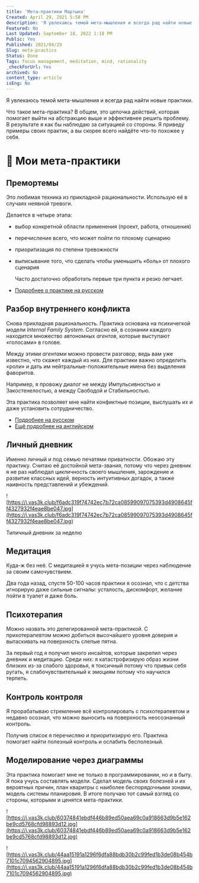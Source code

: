 ```yaml
---
title: 'Мета-практики Мартына'
Created: April 29, 2021 5:58 PM
description: 'Я увлекаюсь темой мета-мышления и всегда рад найти новые практики.'
Featured: No
Last Updated: September 18, 2022 1:18 PM
Public: Yes
Published: 2021/04/29
Slug: meta-practics
Status: Done
Tags: focus management, meditation, mind, rationality
_checkForUrl: Yes
archived: No
content_type: article
isEng: No
---
```


Я увлекаюсь темой мета-мышления и всегда рад найти новые практики.

Что такое мета-практика? В общем, это цепочка действий, которая помогает выйти на абстракцию выше и эффективнее решить проблему. В результате я как бы наблюдаю за ситуацией со стороны. Я приведу примеры своих практик, а вы скорее всего найдёте что-то похожее у себя.

# 🧿 Мои мета-практики

## Премортемы

Это любимая техника из прикладной рациональности. Использую её в случаях неявной тревоги.

Делается в четыре этапа:

- выбор конкретной области применения (проект, работа, отношения)
- перечисление всего, что может пойти по плохому сценарию
- приоритизация по степени тревожности
- выписывание того, что сделать чтобы уменьшить «боль» от плохого сценария
    
    Часто достаточно обработать первые три пункта и резко легчает.
    
- [Подробнее о практике на русском](https://lesswrong.ru/w/%D0%92%D1%80%D0%B5%D0%BC%D1%8F_%D0%BC%D0%BE%D0%BB%D0%BE%D1%82%D0%BA%D0%BE%D0%B2_%D0%B4%D0%B5%D0%BD%D1%8C_10_%D0%9C%D1%91%D1%80%D1%84%D0%B8%D0%B4%D0%B6%D0%B8%D1%82%D1%81%D1%83)

## Разбор внутреннего конфликта

Снова прикладная рациональность. Практика основана на психичегкой модели *Internal Family System*. Согласно ей, в сознании каждого находится множество автономных *агентов*, которые выступают «голосами» в голове.

Между этими *агентами* можно провести разговор, ведь вам уже известно, что скажет каждый из них. Для практики важно определить «роли» и дать им нейтральные-положительные имена без выделения фаворитов.

Например, я провожу диалог не между Импульсивностью и Закостенелостью, а между Свободой и Стабильностью.

Эта практика позволяет мне найти конфиктные позиции, выслушать их и даже установить сотрудничество.

- [Подробнее на русском](https://lesswrong.ru/w/%D0%92%D1%80%D0%B5%D0%BC%D1%8F_%D0%BC%D0%BE%D0%BB%D0%BE%D1%82%D0%BA%D0%BE%D0%B2_%D0%B4%D0%B5%D0%BD%D1%8C_27_%D0%92%D0%BD%D1%83%D1%82%D1%80%D0%B5%D0%BD%D0%BD%D0%B8%D0%B9_%D0%BA%D0%BE%D1%80%D0%B5%D0%BD%D1%8C_%D1%80%D0%B0%D0%B7%D0%BD%D0%BE%D0%B3%D0%BB%D0%B0%D1%81%D0%B8%D1%8F)
- [Ещё подробнее на английском](https://www.rationality.org/resources/updates/2016/double-crux)

## Личный дневник

Именно личный и под семью печатями приватности. Обожаю эту практику. Считаю её достойной мета-звания, потому что через дневник я не раз наблюдал цикличность своего мышления, зарождение и развитие классных идей, верность интуитивных догадок, а также наивность представлений и убеждений.

![https://i.vas3k.club/f6adc319f74742ec7b72ca08599097075393d4908645ff4327932f4eae8be047.jpg](https://i.vas3k.club/f6adc319f74742ec7b72ca08599097075393d4908645ff4327932f4eae8be047.jpg)

Типичный дневник за неделю

## Медитация

Куда-ж без неё. С медитацией я учусь мета-позиции через наблюдение за своим самочувствием.

Два года назад, спустя 50-100 часов практики я осознал, что с детства 
игнорирую даже сильные сигналы: усталость, дискомфорт, желание пойти в туалет и даже боль.

## Психотерапия

Можно назвать это 
делегированной мета-практикой. С прихотерапевтом можно добиться 
высочайшего уровня доверия и вытаскивать на поверхность слепые пятна.

За первый год я получил много инсайтов, которые закрепил через дневник и медитацию. Среди них: я катастрофизирую образ жизни близких из-за слабого здоровья, я токсичный потому что привык себя ругать, я слабочувствительный к эмоциям потому что научился терпеть.

## Контроль контроля

Я прорабатываю стремление всё контролировать с психотерапевтом и недавно осознал, что можно выносить на поверхность неосознанный контроль.

Получив список я перечисляю и приоритизирую его. Практика помогает найти полезный контроль и ослабить бесполезный.

## Моделирование через диаграммы

Эта практика помогает мне не только в программировании, но и в быту. Я пока учусь составлять модели. Сделал модель своих болезней и их вероятных причин, план кваритры с наиболее беспорядочными зонами, модель системы планировия. В итоге получаю тот самый взгляд со стороны, которыми и ценятся мета-практики.

![https://i.vas3k.club/60374841ebdf446b89ed50aea69c0a918663d9b5e162be9cd5768cfd98893d12.jpg](https://i.vas3k.club/60374841ebdf446b89ed50aea69c0a918663d9b5e162be9cd5768cfd98893d12.jpg)

![https://i.vas3k.club/44aa15191a1296f6dfa88bdb30b2c99fed1b3de08b454b7101c7094562904895.jpg](https://i.vas3k.club/44aa15191a1296f6dfa88bdb30b2c99fed1b3de08b454b7101c7094562904895.jpg)